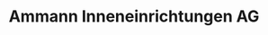 ---
title: "Ammann Inneneinrichtungen AG"
url: /horgen/ammann-inneneinrichtungen-ag/
shop: Möbel
---